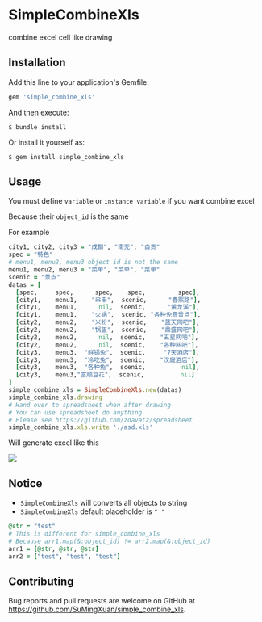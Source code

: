 # SimpleCombineXls

combine excel cell like drawing 

## Installation

Add this line to your application's Gemfile:

```ruby
gem 'simple_combine_xls'
```

And then execute:

    $ bundle install

Or install it yourself as:

    $ gem install simple_combine_xls

## Usage

You must define `variable` or `instance variable` if you want combine excel

Because their `object_id` is the same

For example

```rb
city1, city2, city3 = "成都", "南充", "自贡"
spec = "特色"
# menu1, menu2, menu3 object id is not the same
menu1, menu2, menu3 = "菜单", "菜单", "菜单"
scenic = "景点"
datas = [
  [spec,     spec,      spec,    spec,         spec],
  [city1,    menu1,    "串串",  scenic,      "春熙路"],
  [city1,    menu1,      nil,  scenic,      "黄龙溪"],
  [city1,    menu1,    "火锅",  scenic, "各种免费景点"],
  [city2,    menu2,    "米粉",  scenic,    "蓝天网吧"],
  [city2,    menu2,    "锅盔",  scenic,    "鼎盛网吧"],
  [city2,    menu2,      nil,  scenic,    "五星网吧"],
  [city2,    menu2,      nil,  scenic,    "各种网吧"],
  [city3,    menu3,  "鲜锅兔",  scenic,     "7天酒店"],
  [city3,    menu3,  "冷吃兔",  scenic,    "汉庭酒店"],
  [city3,    menu3,  "各种兔",  scenic,          nil],
  [city3,    menu3,"富顺豆花",  scenic,          nil]
]
simple_combine_xls = SimpleCombineXls.new(datas)
simple_combine_xls.drawing
# Hand over to spreadsheet when after drawing
# You can use spreadsheet do anything
# Please see https://github.com/zdavatz/spreadsheet
simple_combine_xls.xls.write './asd.xls'
```

Will generate excel like this

<img src="http://smx.clouddn.com/1616733446268.jpg" />

## Notice

- `SimpleCombineXls` will converts all objects to string
- `SimpleCombineXls` default placeholder is `" "`

```rb
@str = "test"
# This is different for simple_combine_xls
# Because arr1.map(&:object_id) != arr2.map(&:object_id)
arr1 = [@str, @str, @str]
arr2 = ["test", "test", "test"]

```

## Contributing

Bug reports and pull requests are welcome on GitHub at https://github.com/SuMingXuan/simple_combine_xls.

